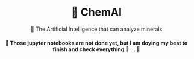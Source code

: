 <h1 align="center">
    <a>🌌 ChemAI</a>
</h1>
<p align="center">💎 The Artificial Intelligence that can analyze minerals </p>

<h4 align="center"> 
	🚧  Those jupyter notebooks are not done yet, but I am doying my best to finish and check everything  💎 ...  🚧
</h4>
